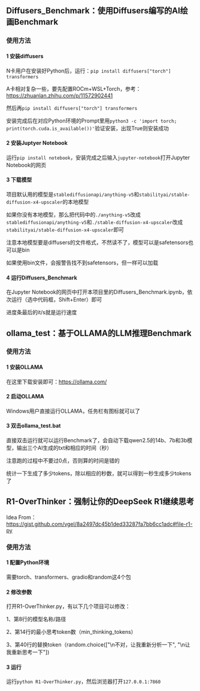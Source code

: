 ## Diffusers_Benchmark：使用Diffusers编写的AI绘画Benchmark
### 使用方法
#### 1 安装diffusers
N卡用户在安装好Python后，运行：`pip install diffusers["torch"] transformers`
  
A卡相对复杂一些，要先配置ROCm+WSL+Torch，参考：https://zhuanlan.zhihu.com/p/11572902441

然后再`pip install diffusers["torch"] transformers`

安装完成后在对应Python环境的Prompt里用`python3 -c 'import torch; print(torch.cuda.is_available())'`验证安装，出现True则安装成功

#### 2 安装Juptyer Notebook

运行`pip install notebook`，安装完成之后输入`jupyter-notebook`打开Jupyter Notebook的网页

#### 3 下载模型

项目默认用的模型是`stablediffusionapi/anything-v5`和`stabilityai/stable-diffusion-x4-upscaler`的本地模型

如果你没有本地模型，那么把代码中的`./anything-v5`改成`stablediffusionapi/anything-v5`和`./stable-diffusion-x4-upscaler`改成`stabilityai/stable-diffusion-x4-upscaler`即可

注意本地模型要是diffusers的文件格式，不然读不了，模型可以是safetensors也可以是bin

如果使用bin文件，会报警告找不到safetensors，但一样可以加载

#### 4 运行Diffusers_Benchmark

在Jupyter Notebook的网页中打开本项目里的Diffusers_Benchmark.ipynb，依次运行（选中代码框，Shift+Enter）即可

进度条最后的it/s就是运行速度

## ollama_test：基于OLLAMA的LLM推理Benchmark
### 使用方法
#### 1 安装OLLAMA
在这里下载安装即可：https://ollama.com/

#### 2 启动OLLAMA
Windows用户直接运行OLLAMA，任务栏有图标就可以了

#### 3 双击ollama_test.bat
直接双击运行就可以运行Benchmark了，会自动下载qwen2.5的14b、7b和3b模型，输出三个AI生成的txt和相应的时间（秒）

注意跑的过程中不要过0点，否则算的时间是错的

统计一下生成了多少tokens，除以相应的秒数，就可以得到一秒生成多少tokens了

## R1-OverThinker：强制让你的DeepSeek R1继续思考
Idea From：https://gist.github.com/vgel/8a2497dc45b1ded33287fa7bb6cc1adc#file-r1-py
### 使用方法
#### 1 配置Python环境
需要torch、transformers、gradio和random这4个包

#### 2 修改参数
打开R1-OverThinker.py，有以下几个项目可以修改：

1、第8行的模型名称/路径

2、第14行的最小思考token数（min_thinking_tokens）

3、第40行的替换token（random.choice(["\n不对，让我重新分析一下", "\n让我重新思考一下"])

#### 3 运行
运行`python R1-OverThinker.py`，然后浏览器打开`127.0.0.1:7860`
